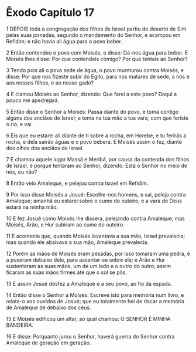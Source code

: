 # Êxodo Capítulo 17

1	DEPOIS toda a congregação dos filhos de Israel partiu do deserto de Sim pelas suas jornadas, segundo o mandamento do Senhor, e acampou em Refidim; e não havia ali água para o povo beber.

2	Então contendeu o povo com Moisés, e disse: Dá-nos água para beber. E Moisés lhes disse: Por que contendeis comigo? Por que tentais ao Senhor?

3	Tendo pois ali o povo sede de água, o povo murmurou contra Moisés, e disse: Por que nos fizeste subir do Egito, para nos matares de sede, a nós e aos nossos filhos, e ao nosso gado?

4	E clamou Moisés ao Senhor, dizendo: Que farei a este povo? Daqui a pouco me apedrejará.

5	Então disse o Senhor a Moisés: Passa diante do povo, e toma contigo alguns dos anciãos de Israel; e toma na tua mão a tua vara, com que feriste o rio, e vai.

6	Eis que eu estarei ali diante de ti sobre a rocha, em Horebe, e tu ferirás a rocha, e dela sairão águas e o povo beberá. E Moisés assim o fez, diante dos olhos dos anciãos de Israel.

7	E chamou aquele lugar Massá e Meribá, por causa da contenda dos filhos de Israel, e porque tentaram ao Senhor, dizendo: Está o Senhor no meio de nós, ou não?

8	Então veio Amaleque, e pelejou contra Israel em Refidim.

9	Por isso disse Moisés a Josué: Escolhe-nos homens, e sai, peleja contra Amaleque; amanhã eu estarei sobre o cume do outeiro, e a vara de Deus estará na minha mão.

10	E fez Josué como Moisés lhe dissera, pelejando contra Amaleque; mas Moisés, Arão, e Hur subiram ao cume do outeiro.

11	E acontecia que, quando Moisés levantava a sua mão, Israel prevalecia; mas quando ele abaixava a sua mão, Amaleque prevalecia.

12	Porém as mãos de Moisés eram pesadas, por isso tomaram uma pedra, e a puseram debaixo dele, para assentar-se sobre ela; e Arão e Hur sustentaram as suas mãos, um de um lado e o outro do outro; assim ficaram as suas mãos firmes até que o sol se pôs.

13	E assim Josué desfez a Amaleque e a seu povo, ao fio da espada.

14	Então disse o Senhor a Moisés: Escreve isto para memória num livro, e relata-o aos ouvidos de Josué; que eu totalmente hei de riscar a memória de Amaleque de debaixo dos céus.

15	E Moisés edificou um altar, ao qual chamou: O SENHOR É MINHA BANDEIRA.

16	E disse: Porquanto jurou o Senhor, haverá guerra do Senhor contra Amaleque de geração em geração.

